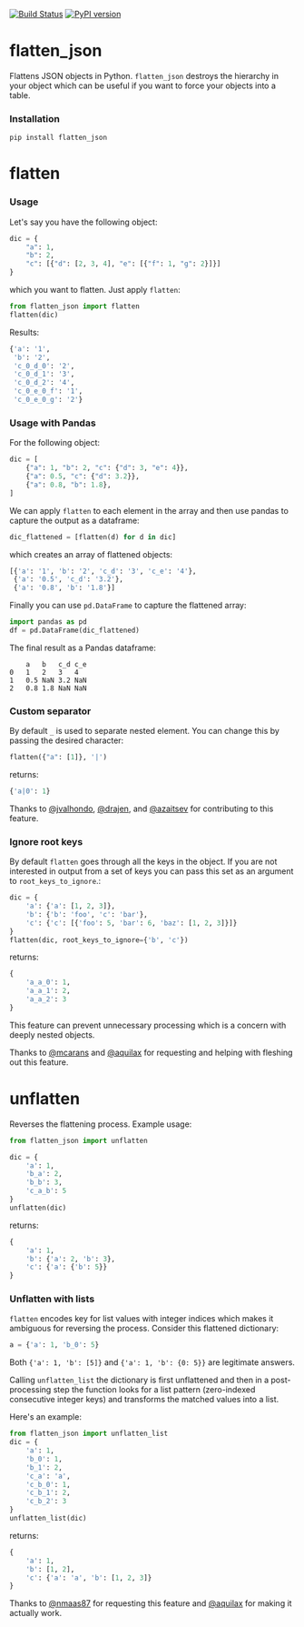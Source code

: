 [![Build Status](https://travis-ci.org/amirziai/flatten.svg?branch=master)](https://travis-ci.org/amirziai/flatten) [![PyPI version](https://badge.fury.io/py/flatten_json.svg)](https://badge.fury.io/py/flatten_json)

# flatten_json
Flattens JSON objects in Python. ```flatten_json``` destroys the hierarchy in your object which can be useful if you want to force your objects into a table.

### Installation
```
pip install flatten_json
```

# flatten

### Usage
Let's say you have the following object:
```python
dic = {
    "a": 1,
    "b": 2,
    "c": [{"d": [2, 3, 4], "e": [{"f": 1, "g": 2}]}]
}
```
which you want to flatten. Just apply ```flatten```:
```python
from flatten_json import flatten
flatten(dic)
```

Results:
```python
{'a': '1',
 'b': '2',
 'c_0_d_0': '2',
 'c_0_d_1': '3',
 'c_0_d_2': '4',
 'c_0_e_0_f': '1',
 'c_0_e_0_g': '2'}
```

### Usage with Pandas
For the following object:
```python
dic = [
    {"a": 1, "b": 2, "c": {"d": 3, "e": 4}},
    {"a": 0.5, "c": {"d": 3.2}},
    {"a": 0.8, "b": 1.8},
]
```
We can apply `flatten` to each element in the array and then use pandas to capture the output as a dataframe:
```python
dic_flattened = [flatten(d) for d in dic]
```
which creates an array of flattened objects:
```python
[{'a': '1', 'b': '2', 'c_d': '3', 'c_e': '4'},
 {'a': '0.5', 'c_d': '3.2'},
 {'a': '0.8', 'b': '1.8'}]
```
Finally you can use ```pd.DataFrame``` to capture the flattened array:
```python
import pandas as pd
df = pd.DataFrame(dic_flattened)
```
The final result as a Pandas dataframe:
```
	a	b	c_d	c_e
0	1	2	3	4
1	0.5	NaN	3.2	NaN
2	0.8	1.8	NaN	NaN
```

### Custom separator
By default `_` is used to separate nested element. You can change this by passing the desired character:
```python
flatten({"a": [1]}, '|')
```
returns:
```python
{'a|0': 1}
```

Thanks to [@jvalhondo](http://github.com/jvalhondo), [@drajen](http://github.com/drajen), and [@azaitsev](http://github.com/azaitsev) for contributing to this feature.

### Ignore root keys
By default `flatten` goes through all the keys in the object. If you are not interested in output from a set of keys you can pass this set as an argument to `root_keys_to_ignore`.:

```python
dic = {
    'a': {'a': [1, 2, 3]},
    'b': {'b': 'foo', 'c': 'bar'},
    'c': {'c': [{'foo': 5, 'bar': 6, 'baz': [1, 2, 3]}]}
}
flatten(dic, root_keys_to_ignore={'b', 'c'})
```
returns:
```python
{
    'a_a_0': 1,
    'a_a_1': 2,
    'a_a_2': 3
}
```
This feature can prevent unnecessary processing which is a concern with deeply nested objects. 

Thanks to [@mcarans](http://github.com/jvalhondo) and [@aquilax](http://github.com/drajen) for requesting and helping with fleshing out this feature.

# unflatten
Reverses the flattening process. Example usage:
```python
from flatten_json import unflatten

dic = {
    'a': 1,
    'b_a': 2,
    'b_b': 3,
    'c_a_b': 5
}
unflatten(dic)
```
returns:
```python
{
    'a': 1,
    'b': {'a': 2, 'b': 3},
    'c': {'a': {'b': 5}}
}
```

### Unflatten with lists
`flatten` encodes key for list values with integer indices which makes it ambiguous for reversing the process. Consider this flattened dictionary:
```python
a = {'a': 1, 'b_0': 5}
```

Both `{'a': 1, 'b': [5]}` and `{'a': 1, 'b': {0: 5}}` are legitimate answers.
 
Calling `unflatten_list` the dictionary is first unflattened and then in a post-processing step the function looks for a list pattern (zero-indexed consecutive integer keys) and transforms the matched values into a list.
 
Here's an example:
```python
from flatten_json import unflatten_list
dic = {
    'a': 1,
    'b_0': 1,
    'b_1': 2,
    'c_a': 'a',
    'c_b_0': 1,
    'c_b_1': 2,
    'c_b_2': 3
}
unflatten_list(dic)
```
returns:
```python
{
    'a': 1,
    'b': [1, 2],
    'c': {'a': 'a', 'b': [1, 2, 3]}
}
```

Thanks to [@nmaas87](http://github.com/nmaas87) for requesting this feature and [@aquilax](http://github.com/aquilax) for making it actually work.
